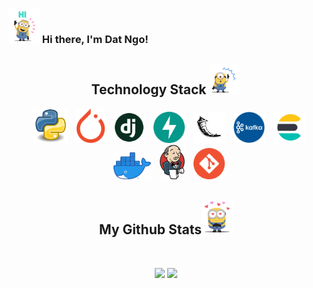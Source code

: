 ### <img src="./images/gifs/hello.gif" width="50" /> Hi there, I'm Dat Ngo!

<h2 align="center">Technology Stack <img src="./images/gifs/tech.gif" width="50"></h2>
<p align="center">
<img src="images/pngs/python.png" width="55" style="padding-left: 10px">
<img src="images/pngs/pytorch.png" width="45" style="padding-left: 10px">
<img src="images/pngs/django.png" width="50" style="padding-left: 10px">
<img src="images/pngs/fastapi.svg" width="50" style="padding-left: 10px">
<img src="images/pngs/flask.png" width="50" style="padding-left: 10px">
<img src="images/pngs/kafka.png" width="50" style="padding-left: 10px">
<img src="images/pngs/el.png" width="50" style="padding-left: 10px">
<img src="images/pngs/docker.png" width="60" style="padding-left: 10px">
<img src="images/pngs/jenkins.png" width="40" style="padding-left: 10px">
<img src="images/pngs/git.png" width="50" style="padding-left: 10px">
</p>


<h2 align="center">
  My Github Stats<img src="./images/gifs/star.gif" width="50">
</h2>
 
<br>

<p align = "center">
  <img  src = "https://github-readme-stats.vercel.app/api?username=datnnt1997&show_icons=true&theme=default&line_height=27">
  <img src = "https://github-readme-stats.vercel.app/api/top-langs/?username=datnnt1997&theme=default&hide=html,css,JavaScript,Ruby,java,shell,CoffeeScript">
</p>
